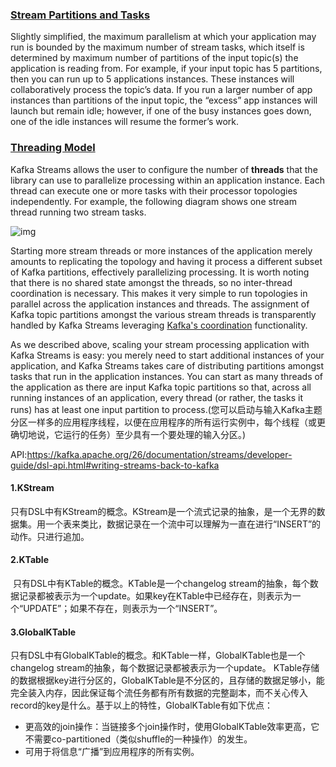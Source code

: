 ### [Stream Partitions and Tasks](https://kafka.apache.org/26/documentation/streams/architecture#streams_architecture_tasks)

Slightly simplified, the maximum parallelism at which your application may run is bounded by the maximum number of stream tasks, which itself is determined by maximum number of partitions of the input topic(s) the application is reading from. For example, if your input topic has 5 partitions, then you can run up to 5 applications instances. These instances will collaboratively process the topic’s data. If you run a larger number of app instances than partitions of the input topic, the “excess” app instances will launch but remain idle; however, if one of the busy instances goes down, one of the idle instances will resume the former’s work.

### [Threading Model](https://kafka.apache.org/26/documentation/streams/architecture#streams_architecture_threads)

Kafka Streams allows the user to configure the number of **threads** that the library can use to parallelize processing within an application instance. Each thread can execute one or more tasks with their processor topologies independently. For example, the following diagram shows one stream thread running two stream tasks.

![img](https://kafka.apache.org/26/images/streams-architecture-threads.jpg)



Starting more stream threads or more instances of the application merely amounts to replicating the topology and having it process a different subset of Kafka partitions, effectively parallelizing processing. It is worth noting that there is no shared state amongst the threads, so no inter-thread coordination is necessary. This makes it very simple to run topologies in parallel across the application instances and threads. The assignment of Kafka topic partitions amongst the various stream threads is transparently handled by Kafka Streams leveraging [Kafka's coordination](https://cwiki.apache.org/confluence/display/KAFKA/Kafka+Client-side+Assignment+Proposal) functionality.

As we described above, scaling your stream processing application with Kafka Streams is easy: you merely need to start additional instances of your application, and Kafka Streams takes care of distributing partitions amongst tasks that run in the application instances. You can start as many threads of the application as there are input Kafka topic partitions so that, across all running instances of an application, every thread (or rather, the tasks it runs) has at least one input partition to process.(您可以启动与输入Kafka主题分区一样多的应用程序线程，以便在应用程序的所有运行实例中，每个线程（或更确切地说，它运行的任务）至少具有一个要处理的输入分区。)





API:https://kafka.apache.org/26/documentation/streams/developer-guide/dsl-api.html#writing-streams-back-to-kafka



#### 1.KStream

​    只有DSL中有KStream的概念。KStream是一个流式记录的抽象，是一个无界的数据集。用一个表来类比，数据记录在一个流中可以理解为一直在进行“INSERT”的动作。只进行追加。

#### 2.KTable

​    只有DSL中有KTable的概念。KTable是一个changelog stream的抽象，每个数据记录都被表示为一个update。如果key在KTable中已经存在，则表示为一个“UPDATE”；如果不存在，则表示为一个“INSERT”。

#### 3.GlobalKTable

​    只有DSL中有GlobalKTable的概念。和KTable一样，GlobalKTable也是一个changelog stream的抽象，每个数据记录都被表示为一个update。
​    KTable存储的数据根据key进行分区的，GlobalKTable是不分区的，且存储的数据足够小，能完全装入内存，因此保证每个流任务都有所有数据的完整副本，而不关心传入record的key是什么。
​    基于以上的特性，GlobalKTable有如下优点：

- 更高效的join操作：当链接多个join操作时，使用GlobalKTable效率更高，它不需要co-partitioned（类似shuffle的一种操作）的发生。
- 可用于将信息“广播”到应用程序的所有实例。